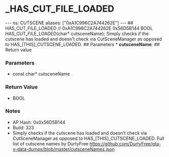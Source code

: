 # _HAS_CUT_FILE_LOADED

--- ns: CUTSCENE aliases: ["0xA1C996C2A744262E"] --- ## HAS_CUT_FILE_LOADED  // 0xA1C996C2A744262E 0x56D5B144 BOOL HAS_CUT_FILE_LOADED(char* cutsceneName);  Simply checks if the cutscene has loaded and doesn't check via CutSceneManager as opposed to HAS_[THIS]_CUTSCENE_LOADED.  ## Parameters * **cutsceneName**:  ## Return value

### Parameters
* const char* cutsceneName

### Return Value
* BOOL

### Notes
* AP Hash: 0x0x56D5B144
* Build: 323
* Simply checks if the cutscene has loaded and doesn't check via CutSceneManager as opposed to HAS_[THIS]_CUTSCENE_LOADED.
Full list of cutscene names by DurtyFree https://github.com/DurtyFree/gta-v-data-dumps/blob/master/cutsceneNames.json

